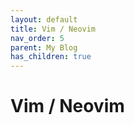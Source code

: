 ```yaml
---
layout: default
title: Vim / Neovim
nav_order: 5
parent: My Blog
has_children: true
---
```


# Vim / Neovim
